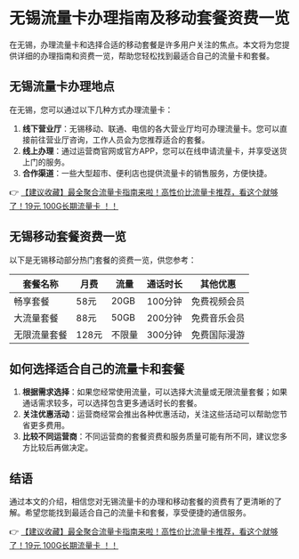 # 无锡流量卡办理指南及移动套餐资费一览

在无锡，办理流量卡和选择合适的移动套餐是许多用户关注的焦点。本文将为您提供详细的办理指南和资费一览，帮助您轻松找到最适合自己的流量卡和套餐。

## 无锡流量卡办理地点

在无锡，您可以通过以下几种方式办理流量卡：

1. **线下营业厅**：无锡移动、联通、电信的各大营业厅均可办理流量卡。您可以直接前往营业厅咨询，工作人员会为您推荐适合的套餐。
2. **线上办理**：通过运营商官网或官方APP，您可以在线申请流量卡，并享受送货上门的服务。
3. **合作渠道**：一些大型超市、便利店也提供流量卡的销售服务，方便快捷。

👉 [【建议收藏】最全聚合流量卡指南来啦！高性价比流量卡推荐，看这个就够了！19元 100G长期流量卡 ！！](https://bit.ly/Liuliangka)

## 无锡移动套餐资费一览

以下是无锡移动部分热门套餐的资费一览，供您参考：

| 套餐名称 | 月费 | 流量 | 通话时长 | 其他优惠 |
| -------- | ---- | ---- | -------- | -------- |
| 畅享套餐 | 58元 | 20GB | 100分钟 | 免费视频会员 |
| 大流量套餐 | 88元 | 50GB | 200分钟 | 免费音乐会员 |
| 无限流量套餐 | 128元 | 不限量 | 300分钟 | 免费国际漫游 |

## 如何选择适合自己的流量卡和套餐

1. **根据需求选择**：如果您经常使用流量，可以选择大流量或无限流量套餐；如果通话需求较多，可以选择包含更多通话时长的套餐。
2. **关注优惠活动**：运营商经常会推出各种优惠活动，关注这些活动可以帮助您节省更多费用。
3. **比较不同运营商**：不同运营商的套餐资费和服务质量可能有所不同，建议您多方比较后再做决定。

## 结语

通过本文的介绍，相信您对无锡流量卡的办理和移动套餐的资费有了更清晰的了解。希望您能找到最适合自己的流量卡和套餐，享受便捷的通信服务。

👉 [【建议收藏】最全聚合流量卡指南来啦！高性价比流量卡推荐，看这个就够了！19元 100G长期流量卡 ！！](https://bit.ly/Liuliangka)